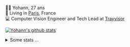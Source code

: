 <p>
  👨🏻 <bold>Yohann</bold>, 27 ans<br/>
  💼 Living in <a href="https://www.google.com/maps?q=paris">Paris</a>, France<br/>
  💻 Computer Vision Engineer and Tech Lead at <a href="https://trayvisor.com/">Trayvisor</a><br/>
</p>

<a href="https://github.com/anuraghazra/github-readme-stats"><img align="center" src="https://github-readme-stats-go94hl40s-yohann84l.vercel.app//api?username=yohann84L&show_icons=true&include_all_commits=true" alt="Yohann's github stats" /> </a>


<details>
  <summary>Some stats ...</summary><br/>
  

<!--START_SECTION:waka-->
![Code Time](http://img.shields.io/badge/Code%20Time-814%20hrs%2023%20mins-blue)

![Profile Views](http://img.shields.io/badge/Profile%20Views-0-blue)

**🐱 My GitHub Data** 

> 📦 440.6 kB Used in GitHub's Storage 
 > 
> 🏆 664 Contributions in the Year 2023
 > 
> 🚫 Not Opted to Hire
 > 
> 📜 24 Public Repositories 
 > 
> 🔑 21 Private Repositories 
 > 
**I'm an Early 🐤** 

```text
🌞 Morning                11711 commits       ████████░░░░░░░░░░░░░░░░░   31.20 % 
🌆 Daytime                21345 commits       ██████████████░░░░░░░░░░░   56.86 % 
🌃 Evening                4322 commits        ███░░░░░░░░░░░░░░░░░░░░░░   11.51 % 
🌙 Night                  163 commits         ░░░░░░░░░░░░░░░░░░░░░░░░░   00.43 % 
```
📅 **I'm Most Productive on Wednesday** 

```text
Monday                   7014 commits        █████░░░░░░░░░░░░░░░░░░░░   18.68 % 
Tuesday                  6926 commits        █████░░░░░░░░░░░░░░░░░░░░   18.45 % 
Wednesday                8437 commits        ██████░░░░░░░░░░░░░░░░░░░   22.47 % 
Thursday                 8007 commits        █████░░░░░░░░░░░░░░░░░░░░   21.33 % 
Friday                   6690 commits        ████░░░░░░░░░░░░░░░░░░░░░   17.82 % 
Saturday                 146 commits         ░░░░░░░░░░░░░░░░░░░░░░░░░   00.39 % 
Sunday                   321 commits         ░░░░░░░░░░░░░░░░░░░░░░░░░   00.86 % 
```


📊 **This Week I Spent My Time On** 

```text
🕑︎ Time Zone: Europe/Paris

💬 Programming Languages: 
Python                   5 hrs 36 mins       ████████████░░░░░░░░░░░░░   48.40 % 
JavaScript               2 hrs 2 mins        ████░░░░░░░░░░░░░░░░░░░░░   17.56 % 
SQL                      1 hr 6 mins         ██░░░░░░░░░░░░░░░░░░░░░░░   09.56 % 
Text                     22 mins             █░░░░░░░░░░░░░░░░░░░░░░░░   03.17 % 
Docker                   19 mins             █░░░░░░░░░░░░░░░░░░░░░░░░   02.76 % 

🔥 Editors: 
PyCharm                  7 hrs 42 mins       █████████████████░░░░░░░░   66.48 % 
WebStorm                 2 hrs 18 mins       █████░░░░░░░░░░░░░░░░░░░░   19.89 % 
VS Code                  1 hr 34 mins        ███░░░░░░░░░░░░░░░░░░░░░░   13.63 % 

💻 Operating System: 
Mac                      11 hrs 35 mins      █████████████████████████   100.00 % 
```

**I Mostly Code in Python** 

```text
Python                   19 repos            ████████████░░░░░░░░░░░░░   50.00 % 
Jupyter Notebook         4 repos             ███░░░░░░░░░░░░░░░░░░░░░░   10.53 % 
HTML                     2 repos             █░░░░░░░░░░░░░░░░░░░░░░░░   05.26 % 
JavaScript               2 repos             █░░░░░░░░░░░░░░░░░░░░░░░░   05.26 % 
Shell                    1 repo              █░░░░░░░░░░░░░░░░░░░░░░░░   02.63 % 
```




 Last Updated on 15/10/2023 00:27:38 UTC
<!--END_SECTION:waka-->
